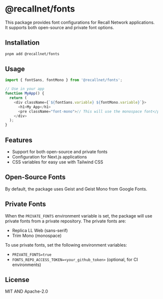 # @recallnet/fonts

This package provides font configurations for Recall Network applications. It supports both open-source and private font options.

## Installation

```bash
pnpm add @recallnet/fonts
```

## Usage

```typescript
import { fontSans, fontMono } from '@recallnet/fonts';

// Use in your app
function MyApp() {
  return (
    <div className={`${fontSans.variable} ${fontMono.variable}`}>
      <h1>My App</h1>
      <pre className="font-mono">// This will use the monospace font</pre>
    </div>
  );
}
```

## Features

- Support for both open-source and private fonts
- Configuration for Next.js applications
- CSS variables for easy use with Tailwind CSS

## Open-Source Fonts

By default, the package uses Geist and Geist Mono from Google Fonts.

## Private Fonts

When the `PRIVATE_FONTS` environment variable is set, the package will use private fonts from a private repository. The private fonts are:

- Replica LL Web (sans-serif)
- Trim Mono (monospace)

To use private fonts, set the following environment variables:
- `PRIVATE_FONTS=true`
- `FONTS_REPO_ACCESS_TOKEN=<your_github_token>` (optional, for CI environments)

## License

MIT AND Apache-2.0